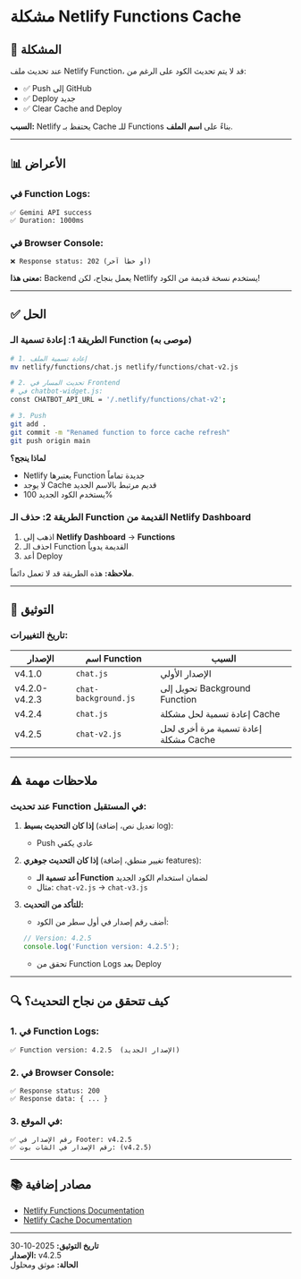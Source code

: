 # مشكلة Netlify Functions Cache

## 🔴 المشكلة

عند تحديث ملف Netlify Function، قد لا يتم تحديث الكود على الرغم من:
- ✅ Push إلى GitHub
- ✅ Deploy جديد
- ✅ Clear Cache and Deploy

**السبب:** Netlify يحتفظ بـ Cache للـ Functions بناءً على **اسم الملف**.

---

## 📊 الأعراض

### في Function Logs:
```
✅ Gemini API success
✅ Duration: 1000ms
```

### في Browser Console:
```
❌ Response status: 202 (أو خطأ آخر)
```

**معنى هذا:** Backend يعمل بنجاح، لكن Netlify يستخدم نسخة قديمة من الكود!

---

## ✅ الحل

### الطريقة 1: إعادة تسمية الـ Function (موصى به)

```bash
# 1. إعادة تسمية الملف
mv netlify/functions/chat.js netlify/functions/chat-v2.js

# 2. تحديث المسار في Frontend
# في chatbot-widget.js:
const CHATBOT_API_URL = '/.netlify/functions/chat-v2';

# 3. Push
git add .
git commit -m "Renamed function to force cache refresh"
git push origin main
```

**لماذا ينجح؟**
- Netlify يعتبرها Function جديدة تماماً
- لا يوجد Cache قديم مرتبط بالاسم الجديد
- يستخدم الكود الجديد 100%

### الطريقة 2: حذف الـ Function القديمة من Netlify Dashboard

1. اذهب إلى **Netlify Dashboard** → **Functions**
2. احذف الـ Function القديمة يدوياً
3. أعد Deploy

**ملاحظة:** هذه الطريقة قد لا تعمل دائماً.

---

## 📝 التوثيق

### تاريخ التغييرات:

| الإصدار | اسم Function | السبب |
|---------|-------------|-------|
| v4.1.0 | `chat.js` | الإصدار الأولي |
| v4.2.0-v4.2.3 | `chat-background.js` | تحويل إلى Background Function |
| v4.2.4 | `chat.js` | إعادة تسمية لحل مشكلة Cache |
| v4.2.5 | `chat-v2.js` | إعادة تسمية مرة أخرى لحل مشكلة Cache |

---

## ⚠️ ملاحظات مهمة

### عند تحديث Function في المستقبل:

1. **إذا كان التحديث بسيط** (تعديل نص، إضافة log):
   - Push عادي يكفي

2. **إذا كان التحديث جوهري** (تغيير منطق، إضافة features):
   - **أعد تسمية الـ Function** لضمان استخدام الكود الجديد
   - مثال: `chat-v2.js` → `chat-v3.js`

3. **للتأكد من التحديث:**
   - أضف رقم إصدار في أول سطر من الكود:
   ```javascript
   // Version: 4.2.5
   console.log('Function version: 4.2.5');
   ```
   - تحقق من Function Logs بعد Deploy

---

## 🔍 كيف تتحقق من نجاح التحديث؟

### 1. في Function Logs:
```
✅ Function version: 4.2.5  (الإصدار الجديد)
```

### 2. في Browser Console:
```
✅ Response status: 200
✅ Response data: { ... }
```

### 3. في الموقع:
```
✅ رقم الإصدار في Footer: v4.2.5
✅ رقم الإصدار في الشات بوت: (v4.2.5)
```

---

## 📚 مصادر إضافية

- [Netlify Functions Documentation](https://docs.netlify.com/functions/overview/)
- [Netlify Cache Documentation](https://docs.netlify.com/configure-builds/manage-dependencies/#cache-node-modules)

---

**تاريخ التوثيق:** 2025-10-30  
**الإصدار:** v4.2.5  
**الحالة:** موثق ومحلول
